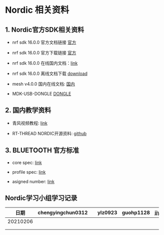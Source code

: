 # Nordic 相关资料

## 1. Nordic官方SDK相关资料

- nrf sdk 16.0.0 官方文档链接 [官方](https://infocenter.nordicsemi.com/index.jsp?topic=%2Fstruct_sdk%2Fstruct%2Fsdk_nrf5_latest.html)

- nrf sdk 16.0.0 官方下载链接 [官方](http://developer.nordicsemi.com/nRF5_SDK/nRF5_SDK_v16.x.x/nRF5_SDK_16.0.0_98a08e2.zip) 

- nrf sdk 16.0.0 在线国内文档：[link](http://doc-nrf5-sdk-v16-0-0.wireless-tech.cn/nrf5/index.html)

- nrf sdk 16.0.0 离线文档下载 [download](http://developer.nordicsemi.com/nRF5_SDK/nRF5_SDK_v16.x.x/nRF5_SDK_16.0.0_offline_doc.zip)

- mesh v4.0.0 国内在线文档: [国内](http://doc-mesh-sdkapi-v4-0-0.wireless-tech.cn/)

- MDK-USB-DONGLE [DONGLE](https://wiki.makerdiary.com/nrf52840-mdk-usb-dongle/)

## 2. 国内教学资料

- 青风视频教程: [link](https://www.bilibili.com/video/BV18Z4y1K7GM/)

- RT-THREAD NORDIC开源资料: [github](https://github.com/ZJ-TEK/ZJ-SDK-RT-Thread-NORDIC)

## 3. BLUETOOTH 官方标准

- core spec: [link](https://www.bluetooth.com/specifications/bluetooth-core-specification/)

- profile spec: [link](https://www.bluetooth.com/specifications/gatt/)

- asigned number: [link](https://www.bluetooth.com/specifications/assigned-numbers/)

## Nordic学习小组学习记录

| 日期     | chengyingchun0312 |      | ylz0923 | guohp1128 | jjy  | xckhmf |
| -------- | ----------------- | ---- | ------- | --------- | ---- | ------ |
| 20210206 |                   |      |         |           |      |        |
|          |                   |      |         |           |      |        |
|          |                   |      |         |           |      |        |


